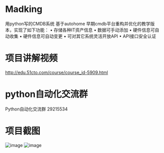 
# Madking
用python写的CMDB系统
基于autohome 早期cmdb平台重构并优化的教学版本，实现了如下功能：
•   存储各种IT资产信息
•   数据可手动添加
•   硬件信息可自动收集
•   硬件信息可自动变更
•   可对其它系统灵活开放API
•   API接口安全认证


# 项目讲解视频
http://edu.51cto.com/course/course_id-5909.html

# python自动化交流群
Python自动化交流群 29215534

# 项目截图
 ![image](https://github.com/triaquae/MadKing/blob/master/share/screenshots/asset_list.png)
 ![image](https://github.com/triaquae/Madking/blob/master/share/screenshots/asset_list.png)

